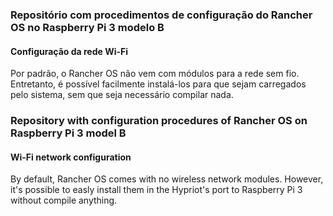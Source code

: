 ### Repositório com procedimentos de configuração do Rancher OS no Raspberry Pi 3 modelo B
#### Configuração da rede Wi-Fi
Por padrão, o Rancher OS não vem com módulos para a rede sem fio. Entretanto, é possível facilmente instalá-los para que sejam carregados pelo sistema, sem que seja necessário compilar nada.


### Repository with configuration procedures of Rancher OS on Raspberry Pi 3 model B
#### Wi-Fi network configuration
By default, Rancher OS comes with no wireless network modules. However, it's possible to easly install them in the Hypriot's port to Raspberry Pi 3 without compile anything.
